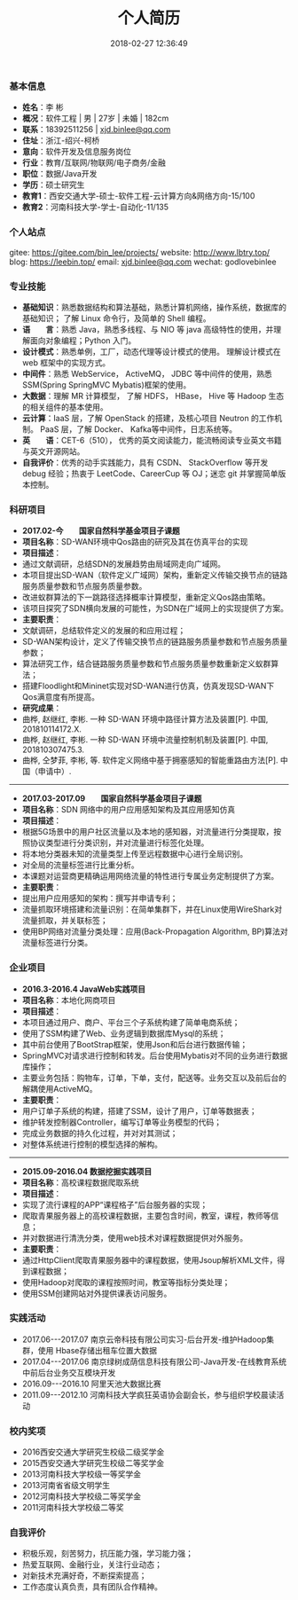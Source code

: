 ﻿---
title: 个人简历
date: 2018-02-27 12:36:49
type: "about"
comments: false
---

### 基本信息
- **姓名**：李 彬
- **概况**：软件工程 | 男 | 27岁 | 未婚 | 182cm
- **联系**：18392511256 | xjd.binlee@qq.com
- **住址**：浙江-绍兴-柯桥
- **意向**：软件开发及信息服务岗位 &nbsp;&nbsp;
- **行业**：教育/互联网/物联网/电子商务/金融 &nbsp;&nbsp;
- **职位**：数据/Java开发
- **学历**：硕士研究生
- **教育1**：西安交通大学-硕士-软件工程-云计算方向&网络方向-15/100
- **教育2**：河南科技大学-学士-自动化-11/135

### 个人站点
gitee: https://gitee.com/bin_lee/projects/
website: http://www.lbtry.top/
blog: https://leebin.top/
email: xjd.binlee@qq.com
wechat: godlovebinlee

### 专业技能
+ **基础知识**：熟悉数据结构和算法基础，熟悉计算机网络，操作系统，数据库的基础知识； 了解 Linux 命令行，及简单的 Shell 编程。
+ **语&emsp;&emsp;言**：熟悉 Java，熟悉多线程、与 NIO 等 java 高级特性的使用，并理解面向对象编程；Python 入门。
+ **设计模式**：熟悉单例，工厂，动态代理等设计模式的使用。 理解设计模式在 web 框架中的实现方式。
+ **中间件**：熟悉 WebService， ActiveMQ， JDBC 等中间件的使用，熟悉 SSM(Spring SpringMVC Mybatis)框架的使用。
+ **大数据**：理解 MR 计算模型， 了解 HDFS， HBase， Hive 等 Hadoop 生态的相关组件的基本使用。
+ **云计算**：IaaS 层，了解 OpenStack 的搭建，及核心项目 Neutron 的工作机制。 PaaS 层，了解 Docker、 Kafka等中间件，日志系统等。
+ **英&emsp;&emsp;语**：CET-6（510）， 优秀的英文阅读能力，能流畅阅读专业英文书籍与英文开源网站。
+ **自我评价**：优秀的动手实践能力，具有 CSDN、 StackOverflow 等开发 debug 经验；热衷于 LeetCode、CareerCup 等 OJ；迷恋 git 并掌握简单版本控制。

### 科研项目
- **2017.02-今&emsp;&emsp;国家自然科学基金项目子课题**
- **项目名称**：SD-WAN环境中Qos路由的研究及其在仿真平台的实现
- **项目描述**：
- 通过文献调研，总结SDN的发展趋势由局域网走向广域网。
- 本项目提出SD-WAN（软件定义广域网）架构，重新定义传输交换节点的链路服务质量参数和节点服务质量参数。
- 改进蚁群算法的下一跳路径选择概率计算模型，重新定义Qos路由策略。
- 该项目探究了SDN横向发展的可能性，为SDN在广域网上的实现提供了方案。
- **主要职责**：
- 文献调研，总结软件定义的发展的和应用过程；
- SD-WAN架构设计，定义了传输交换节点的链路服务质量参数和节点服务质量参数；
- 算法研究工作，结合链路服务质量参数和节点服务质量参数重新定义蚁群算法；
- 搭建Floodlight和Mininet实现对SD-WAN进行仿真，仿真发现SD-WAN下Qos满意度有所提高。
- **研究成果**：
- 曲桦, 赵继红, 李彬. 一种 SD-WAN 环境中路径计算方法及装置[P]. 中国, 201810114172.X.
- 曲桦, 赵继红, 李彬. 一种 SD-WAN 环境中流量控制机制及装置[P]. 中国, 201810307475.3.
- 曲桦, 仝梦菲, 李彬, 等. 软件定义网络中基于拥塞感知的智能重路由方法[P]. 中国（申请中）.

---

- **2017.03-2017.09&emsp;&emsp;国家自然科学基金项目子课题**
- **项目名称**：SDN 网络中的用户应用感知架构及其应用感知仿真
- **项目描述**：
- 根据5G场景中的用户社区流量以及本地的感知器，对流量进行分类提取，按照协议类型进行分类识别，并对流量进行标签化处理。
- 将本地分类器未知的流量类型上传至远程数据中心进行全局识别。
- 对全局的流量标签进行比重分析。
- 本课题对运营商更精确运用网络流量的特性进行专属业务定制提供了方案。
- **主要职责**：
- 提出用户应用感知的架构：撰写并申请专利；
- 流量抓取环境搭建和流量识别：在简单集群下，并在Linux使用WireShark对流量抓取，并关联标签；
- 使用BP网络对流量分类处理：应用(Back-Propagation Algorithm, BP)算法对流量标签进行分类。

### 企业项目
- **2016.3-2016.4 JavaWeb实践项目**
- **项目名称**：本地化网商项目
- **项目描述**：
- 本项目通过用户、商户、平台三个子系统构建了简单电商系统；
- 使用了SSM构建了Web、业务逻辑到数据库Mysql的系统；
- 其中前台使用了BootStrap框架，使用Json和后台进行数据传输；
- SpringMVC对请求进行控制和转发。后台使用Mybatis对不同的业务进行数据库操作；
- 主要业务包括：购物车，订单，下单，支付，配送等。业务交互以及前后台的解耦使用ActiveMQ。
- **主要职责**：
- 用户订单子系统的构建，搭建了SSM，设计了用户，订单等数据表；
- 维护转发控制器Controller，编写订单等业务模型的代码；
- 完成业务数据的持久化过程，并对对其测试；
- 对整体系统进行控制的模型选择的解构。

---
- **2015.09-2016.04 数据挖掘实践项目**
- **项目名称**：高校课程数据爬取系统
- **项目描述**：
- 实现了流行课程的APP“课程格子”后台服务器的实现；
- 爬取青果服务器上的高校课程数据，主要包含时间，教室，课程，教师等信息；
- 并对数据进行清洗分类，使用web技术对课程数据提供对外服务。
- **主要职责**：
- 通过HttpClient爬取青果服务器中的课程数据，使用Jsoup解析XML文件，得到课程数据；
- 使用Hadoop对爬取的课程按照时间，教室等指标分类处理；
- 使用SSM创建网站对外提供课表访问服务。

### 实践活动
- 2017.06---2017.07	南京云帝科技有限公司实习-后台开发-维护Hadoop集群，使用 Hbase存储出租车位置大数据
- 2017.04---2017.06	南京绿树成荫信息科技有限公司-Java开发-在线教育系统中前后台业务交互模块开发
- 2016.09---2016.10	阿里天池大数据比赛
- 2011.09---2012.10	河南科技大学疯狂英语协会副会长，参与组织学校晨读活动

### 校内奖项
- 2016西安交通大学研究生校级二级奖学金
- 2015西安交通大学研究生校级二等奖学金
- 2013河南科技大学校级一等奖学金
- 2013河南省省级文明学生
- 2012河南科技大学校级二等奖学金
- 2011河南科技大学校级二等奖

### 自我评价
- 积极乐观，刻苦努力，抗压能力强，学习能力强；
- 热爱互联网、金融行业，关注行业动态；
- 对新技术充满好奇，不断探索提高；
- 工作态度认真负责，具有团队合作精神。
